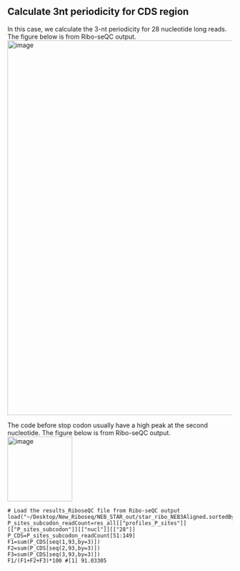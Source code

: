 ## Calculate 3nt periodicity for CDS region

In this case, we calculate the 3-nt periodicity for 28 nucleotide long reads. The figure below is from Ribo-seQC output.
<img width="839" alt="image" src="https://user-images.githubusercontent.com/4383665/173270126-6e057416-c4c7-44ab-b7b7-c1498fd2756e.png">

The code before stop codon usually have a high peak at the second nucleotide. The figure below is from Ribo-seQC output.
<img width="145" alt="image" src="https://user-images.githubusercontent.com/4383665/173270154-df8d6cee-e669-435f-a569-3fc003398865.png">

```
# Load the results_RiboseQC file from Ribo-seQC output
load("~/Desktop/New_Riboseq/NEB_STAR_out/star_ribo_NEB3Aligned.sortedByCoord.out.bam_results_RiboseQC")
P_sites_subcodon_readCount=res_all[["profiles_P_sites"]][["P_sites_subcodon"]][["nucl"]][["28"]]
P_CDS=P_sites_subcodon_readCount[51:149]
F1=sum(P_CDS[seq(1,93,by=3)])
F2=sum(P_CDS[seq(2,93,by=3)])
F3=sum(P_CDS[seq(3,93,by=3)])
F1/(F1+F2+F3)*100 #[1] 91.03305
```
